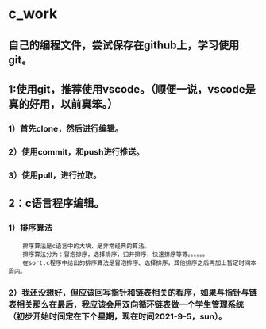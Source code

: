 # c_work
## 自己的编程文件，尝试保存在github上，学习使用git。

## 1:使用git，推荐使用vscode。（顺便一说，vscode是真的好用，以前真笨。）
###     1）首先clone，然后进行编辑。

###     2）使用commit，和push进行推送。

###     3）使用pull，进行拉取。

## 2：c语言程序编辑。
###     1）排序算法
        排序算法是c语言中的大块，是非常经典的算法。
        排序算法分为：冒泡排序，选择排序，归并排序，快速排序等等。。。。。。
        在sort.c程序中给出的排序算法是冒泡排序、选择排序，其他排序之后再加上暂定时间本周内。


###     2）我还没想好，但应该回写指针和链表相关的程序，如果与指针与链表相关那么在最后，我应该会用双向循环链表做一个学生管理系统（初步开始时间定在下个星期，现在时间2021-9-5，sun）。